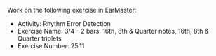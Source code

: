 Work on the following exercise in EarMaster:
- Activity: Rhythm Error Detection
- Exercise Name: 3/4 - 2 bars: 16th, 8th & Quarter notes, 16th, 8th & Quarter triplets
- Exercise Number: 25.11
